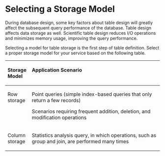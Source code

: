 # Selecting a Storage Model<a name="EN-US_TOPIC_0289900051"></a>

During database design, some key factors about table design will greatly affect the subsequent query performance of the database. Table design affects data storage as well. Scientific table design reduces I/O operations and minimizes memory usage, improving the query performance.

Selecting a model for table storage is the first step of table definition. Select a proper storage model for your service based on the following table.

<a name="en-us_topic_0283136984_en-us_topic_0237121516_en-us_topic_0076211991_en-us_topic_0071158045_table39547486"></a>
<table><thead align="left"><tr id="en-us_topic_0283136984_en-us_topic_0237121516_en-us_topic_0076211991_en-us_topic_0071158045_row59078165"><th class="cellrowborder" valign="top" width="15.65%" id="mcps1.1.3.1.1"><p id="en-us_topic_0283136984_en-us_topic_0237121516_en-us_topic_0076211991_en-us_topic_0071158045_p20602051"><a name="en-us_topic_0283136984_en-us_topic_0237121516_en-us_topic_0076211991_en-us_topic_0071158045_p20602051"></a><a name="en-us_topic_0283136984_en-us_topic_0237121516_en-us_topic_0076211991_en-us_topic_0071158045_p20602051"></a><strong id="en-us_topic_0283136984_b7959132734610"><a name="en-us_topic_0283136984_b7959132734610"></a><a name="en-us_topic_0283136984_b7959132734610"></a>Storage Model</strong></p>
</th>
<th class="cellrowborder" valign="top" width="84.35000000000001%" id="mcps1.1.3.1.2"><p id="en-us_topic_0283136984_en-us_topic_0237121516_en-us_topic_0076211991_en-us_topic_0071158045_p53618895"><a name="en-us_topic_0283136984_en-us_topic_0237121516_en-us_topic_0076211991_en-us_topic_0071158045_p53618895"></a><a name="en-us_topic_0283136984_en-us_topic_0237121516_en-us_topic_0076211991_en-us_topic_0071158045_p53618895"></a><strong id="en-us_topic_0283136984_b86131316463"><a name="en-us_topic_0283136984_b86131316463"></a><a name="en-us_topic_0283136984_b86131316463"></a>Application Scenario</strong></p>
</th>
</tr>
</thead>
<tbody><tr id="en-us_topic_0283136984_en-us_topic_0237121516_en-us_topic_0076211991_en-us_topic_0071158045_row30816121"><td class="cellrowborder" valign="top" width="15.65%" headers="mcps1.1.3.1.1 "><p id="en-us_topic_0283136984_en-us_topic_0237121516_en-us_topic_0076211991_en-us_topic_0071158045_p13077833"><a name="en-us_topic_0283136984_en-us_topic_0237121516_en-us_topic_0076211991_en-us_topic_0071158045_p13077833"></a><a name="en-us_topic_0283136984_en-us_topic_0237121516_en-us_topic_0076211991_en-us_topic_0071158045_p13077833"></a>Row storage</p>
</td>
<td class="cellrowborder" valign="top" width="84.35000000000001%" headers="mcps1.1.3.1.2 "><p id="en-us_topic_0283136984_en-us_topic_0237121516_en-us_topic_0076211991_en-us_topic_0071158045_p52671525"><a name="en-us_topic_0283136984_en-us_topic_0237121516_en-us_topic_0076211991_en-us_topic_0071158045_p52671525"></a><a name="en-us_topic_0283136984_en-us_topic_0237121516_en-us_topic_0076211991_en-us_topic_0071158045_p52671525"></a>Point queries (simple index-based queries that only return a few records)</p>
<p id="en-us_topic_0283136984_en-us_topic_0237121516_en-us_topic_0076211991_en-us_topic_0071158045_p4281684"><a name="en-us_topic_0283136984_en-us_topic_0237121516_en-us_topic_0076211991_en-us_topic_0071158045_p4281684"></a><a name="en-us_topic_0283136984_en-us_topic_0237121516_en-us_topic_0076211991_en-us_topic_0071158045_p4281684"></a>Scenarios requiring frequent addition, deletion, and modification operations</p>
</td>
</tr>
<tr id="en-us_topic_0283136984_en-us_topic_0237121516_en-us_topic_0076211991_en-us_topic_0071158045_row38535158"><td class="cellrowborder" valign="top" width="15.65%" headers="mcps1.1.3.1.1 "><p id="en-us_topic_0283136984_en-us_topic_0237121516_en-us_topic_0076211991_en-us_topic_0071158045_p34340132"><a name="en-us_topic_0283136984_en-us_topic_0237121516_en-us_topic_0076211991_en-us_topic_0071158045_p34340132"></a><a name="en-us_topic_0283136984_en-us_topic_0237121516_en-us_topic_0076211991_en-us_topic_0071158045_p34340132"></a>Column storage</p>
</td>
<td class="cellrowborder" valign="top" width="84.35000000000001%" headers="mcps1.1.3.1.2 "><p id="en-us_topic_0283136984_en-us_topic_0237121516_en-us_topic_0076211991_en-us_topic_0071158045_p30087318"><a name="en-us_topic_0283136984_en-us_topic_0237121516_en-us_topic_0076211991_en-us_topic_0071158045_p30087318"></a><a name="en-us_topic_0283136984_en-us_topic_0237121516_en-us_topic_0076211991_en-us_topic_0071158045_p30087318"></a>Statistics analysis query, in which operations, such as group and join, are performed many times</p>
</td>
</tr>
</tbody>
</table>

